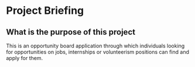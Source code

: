 # Project Briefing
## What is the purpose of this project
This is an opportunity board application through which individuals looking for opportunities on jobs, internships or volunteerism positions can find and apply for them. 